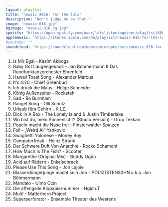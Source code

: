 ```yaml
---
layout: playlist
title: "newsic #016: For the lulz"
description: "Don't judge me on that."
image: "newsic-016.jpg"
bgimage: "newsic-016_bg.jpg"
spotify: "https://open.spotify.com/user/letslistentogether/playlist/68CUAltoxbc7xMybpj6FgS"
applemusic: "https://itunes.apple.com/de/playlist/newsic-016-for-the-lulz/idpl.8ecd10d124dd4d1d969733478435b9d9"
#youtube: ""
soundcloud: "https://soundcloud.com/newsicmixtapes/sets/newsic-016-for-the-lulz"
---
```


<ol>
	<li>Is Mir Egal - Kazim Akboga</li>
	<li>Baby Got Laugengebäck - Jan Böhmermann & Das Rundfunktanzorchester Ehrenfeld</li>
	<li>Hawaii Toast Song - Alexander Marcus</li>
	<li>It‘s 4:20 - Chief Greenbud</li>
	<li>Ich drück die Maus - Helge Schneider</li>
	<li>König Außenseiter - Rockstah</li>
	<li>Sad - Bo Burnham</li>
	<li>Rangel Song - Olli Schulz</li>
	<li>Urlaub fürs Gehirn - K.I.Z.</li>
	<li>Dick In A Box - The Lonely Island & Justin Timberlake</li>
	<li>Wo bist du, mein Sonnenlicht? (Studio Version) - Grup Tekkan</li>
	<li>Popeln macht die Nase frei - Finsterwalder Spatzen</li>
	<li>Foil - „Weird Al“ Yankovic</li>
	<li>Swaghetti Yolonese - Money Boy</li>
	<li>Computerfreak - Heinz Strunk</li>
	<li>Der Schwere Duft Von Anarchie - Rocko Schamoni</li>
	<li>How Much Is The Fish? - Scooter</li>
	<li>Margarethe (Original Mix) - Buddy Ogün</li>
	<li>Acid auf Rädern - Enkelschreck</li>
	<li>Please Use This Song - Jon Lajoie</li>
	<li>Blasserdüngerjunge macht sein Job - POL1Z1STENS0HN a.k.a. Jan Böhmermann</li>
	<li>Mandalo - Ulmo Ocin</li>
	<li>Die affengeile Klopapiernummer - Hgich.T</li>
	<li>Muh! - Matterhorn Project</li>
	<li>Superperforator - Ensemble Theater des Westens</li>
</ol>